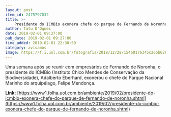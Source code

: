```yaml
---
layout: post
item_id: 2475797032
title: >-
    Presidente do ICMBio exonera chefe do parque de Fernando de Noronha
author: Tatu D'Oquei
date: 2019-02-01 09:27:00
pub_date: 2019-02-01 09:27:00
time_added: 2019-02-01 22:38:59
category: avisamos
image: https://f.i.uol.com.br/fotografia/2018/12/28/15460176345c265b62690f4_1546017634_3x2_rt.jpg
---
```


Uma semana após se reunir com empresários de Fernando de Noronha, o presidente do ICMBio (Instituto Chico Mendes de Conservação da Biodiversidade), Adalberto Eberhard, exonerou o chefe do Parque Nacional Marinho do arquipélago, Felipe Mendonça.

**Link:** [https://www1.folha.uol.com.br/ambiente/2019/02/presidente-do-icmbio-exonera-chefe-do-parque-de-fernando-de-noronha.shtml](https://www1.folha.uol.com.br/ambiente/2019/02/presidente-do-icmbio-exonera-chefe-do-parque-de-fernando-de-noronha.shtml)

